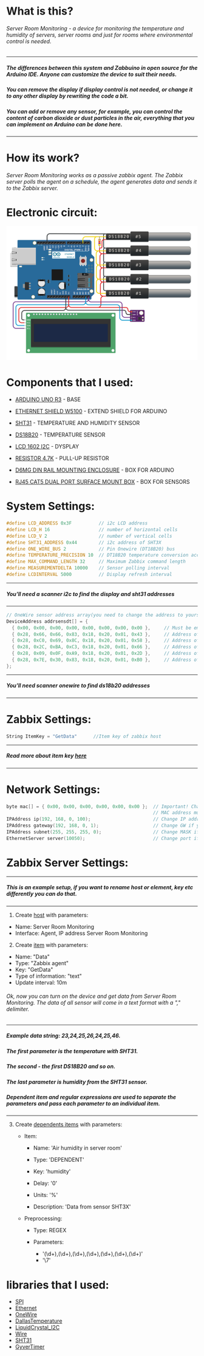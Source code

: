 # What is this?
###### Server Room Monitoring - a device for monitoring the temperature and humidity of servers, server rooms and just for rooms where environmental control is needed.


------------

##### The differences between this system and Zabbuino in open source for the Arduino IDE. Anyone can customize the device to suit their needs. 
##### You can remove the display if display control is not needed, or change it to any other display by rewriting the code a bit. 
##### You can add or remove any sensor, for example, you can control the content of carbon dioxide or dust particles in the air, everything that you can implement on Arduino can be done here.

------------

# How its work?
###### Server Room Monitoring works as a passive zabbix agent. The Zabbix server polls the agent on a schedule, the agent generates data and sends it to the Zabbix server.


# Electronic circuit:
![Shema](circuit.png)

# Components that I used:
- [ARDUINO UNO R3]() - BASE

- [ETHERNET SHIELD W5100]() - EXTEND SHIELD FOR ARDUINO

- [SHT31]() - TEMPERATURE AND HUMIDITY SENSOR

- [DS18B20]() - TEMPERATURE SENSOR

- [LCD 1602 I2C]() - DYSPLAY

- [RESISTOR 4.7K]() - PULL-UP RESISTOR

- [D6MG DIN RAIL MOUNTING ENCLOSURE]() - BOX FOR ARDUINO

- [RJ45 CAT5 DUAL PORT SURFACE MOUNT BOX]() - BOX FOR SENSORS



# System Settings:
```cpp
#define LCD_ADDRESS 0x3F          // i2c LCD address
#define LCD_H 16                  // number of horizontal cells
#define LCD_V 2                   // number of vertical cells
#define SHT31_ADDRESS 0x44        // i2c address of SHT3X
#define ONE_WIRE_BUS 2            // Pin Onewire (DT18B20) bus
#define TEMPERATURE_PRECISION 10  // DT18B20 temperature conversion accuracy
#define MAX_COMMAND_LENGTH 32     // Maximum Zabbix command length
#define MEASUREMENTDELTA 10000    // Sensor polling interval
#define LCDINTERVAL 5000          // Display refresh interval
```


------------
##### You'll need a scanner i2c to find the display and sht31 addresses
------------
```cpp
// OneWire sensor address array(you need to change the address to yours)
DeviceAddress addrsensdt[] = {
  { 0x00, 0x00, 0x00, 0x00, 0x00, 0x00, 0x00, 0x00 },	  // Must be emty (0x00)
  { 0x28, 0x66, 0x66, 0x83, 0x18, 0x20, 0x01, 0x43 },	  // Address of the first sensor
  { 0x28, 0xC0, 0x69, 0x8C, 0x18, 0x20, 0x01, 0x58 },	  // Address of the second sensor
  { 0x28, 0x2C, 0xBA, 0xC3, 0x18, 0x20, 0x01, 0x66 },	  // Address of the third sensor
  { 0x28, 0x09, 0x0F, 0xA9, 0x18, 0x20, 0x01, 0x2D },	  // Address of the fourth sensor
  { 0x28, 0x7E, 0x30, 0x83, 0x18, 0x20, 0x01, 0xB0 },	  // Address of the fifth sensor
};
```
------------
##### You'll need scanner onewire to find ds18b20 addresses 
------------
# Zabbix Settings:
```cpp
String ItemKey = "GetData"      //Item key of zabbix host
```
------------
##### Read more about item key [here](https://www.zabbix.com/documentation/current/en/manual/config/items/item)
------------

# Network Settings:
```cpp
byte mac[] = { 0x00, 0x00, 0x00, 0x00, 0x00, 0x00 };  // Important! Change MAC address!
                                                      // MAC address must be unique on your local network.
IPAddress ip(192, 168, 0, 100);                       // Change IP address if you need.
IPAddress gateway(192, 168, 0, 1);                    // Change GW if you need.
IPAddress subnet(255, 255, 255, 0);                   // Change MASK if you need.
EthernetServer server(10050);                         // Change port if you need.
```

# Zabbix Server Settings:
------------
##### This is an example setup, if you want to rename host or element, key etc differently you can do that.
------------

1) Create [host](https://www.zabbix.com/documentation/current/en/manual/config/hosts/host) with parameters:
  - Name: Server Room Monitoring
  - Interface: Agent, IP address Server Room Monitoring

2) Create [item](https://www.zabbix.com/documentation/current/en/manual/config/items/item) with parameters:
  - Name: "Data"
  - Type: "Zabbix agent"
  - Key: "GetData"
  - Type of information: "text"
  - Update interval: 10m

###### Ok, now you can turn on the device and get data from Server Room Monitoring. The data of all sensor will come in a text format with a "," delimiter.

------------
##### Example data string: 23,24,25,26,24,25,46.
##### The first parameter is the temperature with SHT31.
##### The second - the first DS18B20 and so on.
##### The last parameter is humidity from the SHT31 sensor.
##### Dependent item and regular expressions are used to separate the parameters and pass each parameter to an individual item.
------------

3) Create [dependents items](https://www.zabbix.com/documentation/current/en/manual/config/items/itemtypes/dependent_items) with parameters:
    - Item:
        - Name: 'Air humidity in server room'

        - Type: 'DEPENDENT'

        - Key: 'humidity'

        - Delay: '0'

        - Units: '%'

        - Description: 'Data from sensor SHT3X'
    
    - Preprocessing:
        - Type: REGEX

        - Parameters:
            - '(\d+),(\d+),(\d+),(\d+),(\d+),(\d+),(\d+)'
            - '\7'

# libraries that I used:
- [SPI]()
- [Ethernet]()
- [OneWire]()
- [DallasTemperature]()
- [LiquidCrystal_I2C]()
- [Wire]()
- [SHT31]()
- [GyverTimer]()


